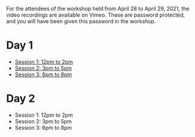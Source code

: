 For the attendees of the workshop held from April 28 to April 29, 2021, the video recordings are available on Vimeo.
These are password protected, and you will have been given this password in the workshop.

# Day 1

* [Session 1: 12pm to 2pm](https://vimeo.com/542657953)
* [Session 2: 3pm to 5pm](https://vimeo.com/542759417)
* [Session 3: 6pm to 8pm](https://vimeo.com/542821272)

# Day 2

* Session 1: 12pm to 2pm
* Session 2: 3pm to 5pm
* Session 3: 6pm to 8pm

